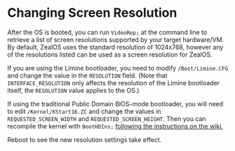 # Changing Screen Resolution

After the OS is booted, you can run `VideoRep;` at the command line to retrieve a list of screen resolutions supported by your target hardware/VM. By default, ZealOS uses the standard resolution of 1024x768, however any of the resolutions listed can be used as a screen resolution for ZealOS.

If you are using the Limine bootloader, you need to modify `/Boot/Limine.CFG` and change the value in the `RESOLUTION` field. (Note that `INTERFACE_RESOLUTION` only affects the resolution of the Limine bootloader itself, the `RESOLUTION` value applies to the OS.)

If using the traditional Public Domain BIOS-mode bootloader, you will need to edit `/Kernel/KStart16.ZC` and change the values in `REQUESTED_SCREEN_WIDTH` and `REQUESTED_SCREEN_HEIGHT`. Then you can recompile the kernel with `BootHDIns;` [following the instructions on the wiki.](Kernel-Recompiling)

Reboot to see the new resolution settings take effect.
